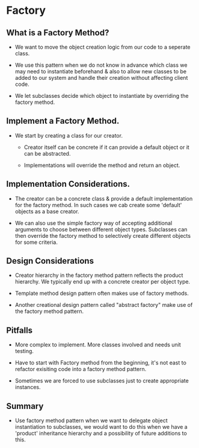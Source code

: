 # Factory

## What is a Factory Method?

- We want to move the object creation logic from our code to a seperate class.

- We use this pattern when we do not know in advance which class we may need to instantiate beforehand & also to allow new classes to be added to our system and handle their creation without affecting client code.

- We let subclasses decide which object to instantiate by overriding the factory method.

## Implement a Factory Method.

- We start by creating a class for our creator.

    - Creator itself can be concrete if it can provide a default object or it can be abstracted.

    - Implementations will override the method and return an object.

## Implementation Considerations.

- The creator can be a concrete class & provide a default implementation for the factory method. In such cases we cab create some 'default' objects as a base creator.

- We can also use the simple factory way of accepting additional arguments to choose between different object types. Subclasses can then override the factory method to selectively create different objects for some criteria.

## Design Considerations

- Creator hierarchy in the factory method pattern reflects the product hierarchy. We typically end up with a concrete creator per object type.

- Template method design pattern often makes use of factory methods.

- Another creational design pattern called "abstract factory" make use of the factory method pattern.

## Pitfalls

- More complex to implement. More classes involved and needs unit testing.

- Have to start with Factory method from the beginning, it's not east to refactor exisiting code into a factory method pattern.

- Sometimes we are forced to use subclasses just to create appropriate instances.

## Summary

- Use factory method pattern when we want to delegate object instantiation to subclasses, we would want to do this when we have a 'product' inheritance hierarchy and a possibility of future additions to this.